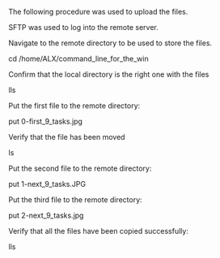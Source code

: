 The following procedure was used to upload the files.

SFTP was used to log into the remote server.

Navigate to the remote directory to be used to store the files.

cd /home/ALX/command_line_for_the_win

Confirm that the local directory is the right one with the files

lls

Put the first file to the remote directory:

 put 0-first_9_tasks.jpg

Verify that the file has been moved

ls

Put the second file to the remote directory:

put 1-next_9_tasks.JPG

Put the third file to the remote directory:

 put 2-next_9_tasks.jpg

Verify that all the files have been copied successfully:

lls
